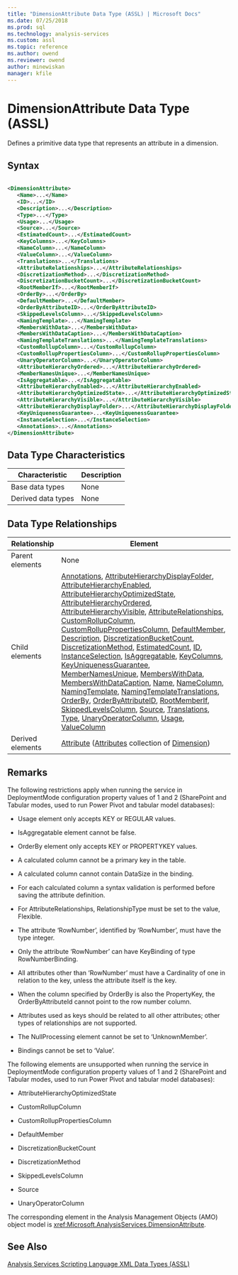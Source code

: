 ```yaml
---
title: "DimensionAttribute Data Type (ASSL) | Microsoft Docs"
ms.date: 07/25/2018
ms.prod: sql
ms.technology: analysis-services
ms.custom: assl
ms.topic: reference
ms.author: owend
ms.reviewer: owend
author: minewiskan
manager: kfile
---
```

# DimensionAttribute Data Type (ASSL)

  Defines a primitive data type that represents an attribute in a dimension.  
  
## Syntax  
  
```xml  
  
<DimensionAttribute>  
   <Name>...</Name>  
   <ID>...</ID>  
   <Description>...</Description>  
   <Type>...</Type>  
   <Usage>...</Usage>  
   <Source>...</Source>  
   <EstimatedCount>...</EstimatedCount>  
   <KeyColumns>...</KeyColumns>  
   <NameColumn>...</NameColumn>  
   <ValueColumn>...</ValueColumn>  
   <Translations>...</Translations>  
   <AttributeRelationships>...</AttributeRelationships>  
   <DiscretizationMethod>...</DiscretizationMethod>  
   <DiscretizationBucketCount>...</DiscretizationBucketCount>  
   <RootMemberIf>...</RootMemberIf>  
   <OrderBy>...</OrderBy>  
   <DefaultMember>...</DefaultMember>  
   <OrderByAttributeID>...</OrderByAttributeID>  
   <SkippedLevelsColumn>...</SkippedLevelsColumn>  
   <NamingTemplate>...</NamingTemplate>  
   <MembersWithData>...</MembersWithData>  
   <MembersWithDataCaption>...</MembersWithDataCaption>  
   <NamingTemplateTranslations>...</NamingTemplateTranslations>  
   <CustomRollupColumn>...</CustomRollupColumn>  
   <CustomRollupPropertiesColumn>...</CustomRollupPropertiesColumn>  
   <UnaryOperatorColumn>...</UnaryOperatorColumn>  
   <AttributeHierarchyOrdered>...</AttributeHierarchyOrdered>  
   <MemberNamesUnique>...</MemberNamesUnique>  
   <IsAggregatable>...</IsAggregatable>  
   <AttributeHierarchyEnabled>...</AttributeHierarchyEnabled>  
   <AttributeHierarchyOptimizedState>...</AttributeHierarchyOptimizedState>  
   <AttributeHierarchyVisible>...</AttributeHierarchyVisible>  
   <AttributeHierarchyDisplayFolder>...</AttributeHierarchyDisplayFolder>  
   <KeyUniquenessGuarantee>...<KeyUniquenessGuarantee>  
   <InstanceSelection>...</InstanceSelection>  
   <Annotations>...</Annotations>  
</DimensionAttribute>  
```  
  
## Data Type Characteristics  
  
|Characteristic|Description|  
|--------------------|-----------------|  
|Base data types|None|  
|Derived data types|None|  
  
## Data Type Relationships  
  
|Relationship|Element|  
|------------------|-------------|  
|Parent elements|None|  
|Child elements|[Annotations](../collections/annotations-element-assl.md), [AttributeHierarchyDisplayFolder](../properties/attributehierarchydisplayfolder-element-assl.md), [AttributeHierarchyEnabled](../properties/attributehierarchyenabled-element-assl.md), [AttributeHierarchyOptimizedState](../properties/attributehierarchyoptimizedstate-element-assl.md), [AttributeHierarchyOrdered](../properties/attributehierarchyordered-element-assl.md), [AttributeHierarchyVisible](../properties/attributehierarchyvisible-element-assl.md), [AttributeRelationships](../collections/attributerelationships-element-assl.md), [CustomRollupColumn](../objects/customrollupcolumn-element-assl.md), [CustomRollupPropertiesColumn](../objects/customrolluppropertiescolumn-element-assl.md), [DefaultMember](../properties/defaultmember-element-assl.md), [Description](../properties/description-element-assl.md), [DiscretizationBucketCount](../properties/discretizationbucketcount-element-assl.md), [DiscretizationMethod](../properties/discretizationmethod-element-assl.md), [EstimatedCount](../properties/estimatedcount-element-assl.md), [ID](../properties/id-element-assl.md), [InstanceSelection](../properties/instanceselection-element-assl.md), [IsAggregatable](../properties/isaggregatable-element-assl.md), [KeyColumns](../collections/keycolumns-element-assl.md), [KeyUniquenessGuarantee](../properties/keyuniquenessguarantee-element-assl.md), [MemberNamesUnique](../properties/membernamesunique-element-assl.md), [MembersWithData](../properties/memberswithdata-element-assl.md), [MembersWithDataCaption](../properties/memberswithdatacaption-element-assl.md), [Name](../properties/name-element-assl.md), [NameColumn](../objects/namecolumn-element-assl.md), [NamingTemplate](../properties/namingtemplate-element-assl.md), [NamingTemplateTranslations](../collections/namingtemplatetranslations-element-assl.md), [OrderBy](../properties/orderby-element-assl.md), [OrderByAttributeID](../properties/orderbyattributeid-element-assl.md), [RootMemberIf](../properties/rootmemberif-element-assl.md), [SkippedLevelsColumn](../objects/skippedlevelscolumn-element-assl.md), [Source](../properties/source-element-binding-assl.md), [Translations](../collections/translations-element-assl.md), [Type](../properties/type-element-dimensionattribute-assl.md), [UnaryOperatorColumn](../objects/unaryoperatorcolumn-element-assl.md), [Usage](../properties/usage-element-dimensionattribute-assl.md), [ValueColumn](../objects/valuecolumn-element-assl.md)|  
|Derived elements|[Attribute](../objects/attribute-element-assl.md) ([Attributes](../collections/attributes-element-assl.md) collection of [Dimension](../objects/dimension-element-assl.md))|  
  
## Remarks  
 The following restrictions apply when running the service in DeploymentMode configuration property values of 1 and 2 (SharePoint and Tabular modes, used to run Power Pivot and tabular model databases):  
  
-   Usage element only accepts KEY or REGULAR values.  
  
-   IsAggregatable element cannot be false.  
  
-   OrderBy element only accepts KEY or PROPERTYKEY values.  
  
-   A calculated column cannot be a primary key in the table.  
  
-   A calculated column cannot contain DataSize in the binding.  
  
-   For each calculated column a syntax validation is performed before saving the attribute definition.  
  
-   For AttributeRelationships, RelationshipType must be set to the value, Flexible.  
  
-   The attribute ‘RowNumber’, identified by ‘RowNumber’, must have the type integer.  
  
-   Only the attribute ‘RowNumber’ can have KeyBinding of type RowNumberBinding.  
  
-   All attributes other than ‘RowNumber’ must have a Cardinality of one in relation to the key, unless the attribute itself is the key.  
  
-   When the column specified by OrderBy is also the PropertyKey, the OrderByAttributeId cannot point to the row number column.  
  
-   Attributes used as keys should be related to all other attributes; other types of relationships are not supported.  
  
-   The NullProcessing element cannot be set to ‘UnknownMember’.  
  
-   Bindings cannot be set to ‘Value’.  
  
 The following elements are unsupported when running the service in DeploymentMode configuration property values of 1 and 2 (SharePoint and Tabular modes, used to run Power Pivot and tabular model databases):  
  
-   AttributeHierarchyOptimizedState  
  
-   CustomRollupColumn  
  
-   CustomRollupPropertiesColumn  
  
-   DefaultMember  
  
-   DiscretizationBucketCount  
  
-   DiscretizationMethod  
  
-   SkippedLevelsColumn  
  
-   Source  
  
-   UnaryOperatorColumn  
  
 The corresponding element in the Analysis Management Objects (AMO) object model is <xref:Microsoft.AnalysisServices.DimensionAttribute>.  
  
## See Also  
 [Analysis Services Scripting Language XML Data Types &#40;ASSL&#41;](analysis-services-scripting-language-xml-data-types-assl.md)  
  
  
